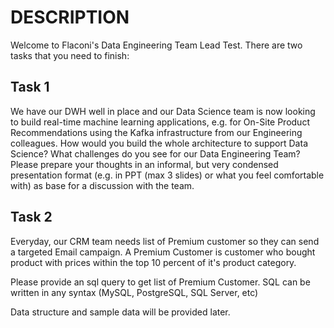 # DESCRIPTION

Welcome to Flaconi's Data Engineering Team Lead Test.
There are two tasks that you need to finish:

## Task 1
We have our DWH well in place and our Data Science team is now looking to build real-time machine learning applications, e.g. for On-Site Product Recommendations using the Kafka infrastructure from our Engineering colleagues. 
How would you build the whole architecture to support Data Science? What challenges do you see for our Data Engineering Team?
Please prepare your thoughts in an informal, but very condensed presentation format (e.g. in PPT (max 3 slides) or what you feel comfortable with) as base for a discussion with the team.

## Task 2
Everyday, our CRM team needs list of Premium customer so they can send a targeted Email campaign. A Premium Customer is customer who bought product with prices within the top 10 percent of it's product category.

Please provide an sql query to get list of Premium Customer. SQL can be written in any syntax (MySQL, PostgreSQL, SQL Server, etc)

Data structure and sample data will be provided later.

